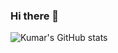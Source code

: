 ### Hi there 👋

![Kumar's GitHub stats](https://github-readme-stats.vercel.app/api?username=kumarks1122&show_icons=true&include_all_commits=true&hide=issues&theme=vue)
